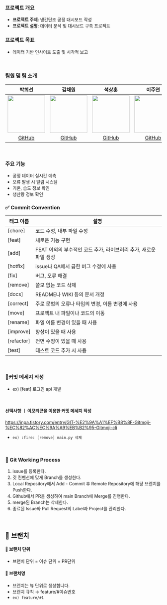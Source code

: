 ### 프로젝트 개요
 - **프로젝트 주제**: 냉간단조 공정 대시보드 작성
 - **프로젝트 설명**: 데이터 분석 및 대시보드 구축 프로젝트

### 프로젝트 목표
 - 데이터 기반 인사이트 도출 및 시각적 보고

<br>

### 팀원 및 팀 소개

| 박희선 | 김채원 | 석상훈 | 이주연 |
|:--:|:--:|:--:|:--:|
| <img src="https://your-image-url1.png" width="120"/> | <img src="https://your-image-url2.png" width="120"/> | <img src="https://your-image-url3.png" width="120"/> | <img src="https://your-image-url4.png" width="120"/> |
| [GitHub](https://github.com/username1) | [GitHub](https://github.com/username2) | [GitHub](https://github.com/username3) | [GitHub](https://github.com/username4) |

<br>

### 주요 기능
 - 공정 데이터 실시간 예측
 - 오류 발생 시 알림 시스템
 - 기온, 습도 정보 확인
 - 생산량 정보 확인


### ✅ Commit Convention
| 태그 이름      | 설명 |
|------------| --- |
| [chore]    | 코드 수정, 내부 파일 수정 |
| [feat]     | 새로운 기능 구현 |
| [add]      | FEAT 이외의 부수적인 코드 추가, 라이브러리 추가, 새로운 파일 생성 |
| [hotfix]   | issue나 QA에서 급한 버그 수정에 사용 |
| [fix]      | 버그, 오류 해결 |
| [remove]   | 쓸모 없는 코드 삭제 |
| [docs]     | README나 WIKI 등의 문서 개정 |
| [correct]  | 주로 문법의 오류나 타입의 변경, 이름 변경에 사용 |
| [move]     | 프로젝트 내 파일이나 코드의 이동 |
| [rename]   | 파일 이름 변경이 있을 때 사용 |
| [improve]  | 향상이 있을 때 사용 |
| [refactor] | 전면 수정이 있을 때 사용 |
| [test]     | 테스트 코드 추가 시 사용 |

<br>

### 🔸커밋 메세지 작성
- ex) [feat] 로그인 api 개발

<br>

#### 선택사항 ㅣ 이모티콘을 이용한 커밋 메세지 작성 
https://inpa.tistory.com/entry/GIT-%E2%9A%A1%EF%B8%8F-Gitmoji-%EC%82%AC%EC%9A%A9%EB%B2%95-Gitmoji-cli
- `ex) :fire: [remove] main.py 삭제`

<br>

### 🔸 Git Working Process
1. issue를 등록한다.
2. 깃 컨벤션에 맞게 Branch를 생성한다.
3. Local Repository에서 Add - Commit 후 Remote Repository에 해당 브랜치를 Push한다.
4. Github에서 PR을 생성하여 main Branch에 Merge를 진행한다.
8. merge된 Branch는 삭제한다.
9. 종료된 Issue와 Pull Request의 Label과 Project를 관리한다.

<br>

🌴 브랜치
---
#### 📌 브랜치 단위
- 브랜치 단위 = 이슈 단위 = PR단위

#### 📌 브랜치명
- 브랜치는 뷰 단위로 생성합니다.
- 브랜치 규칙 → feature/#이슈번호
- `ex) feature/#1`

